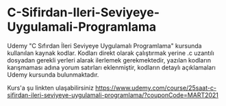 # C-Sifirdan-Ileri-Seviyeye-Uygulamali-Programlama
Udemy "C Sıfırdan İleri Seviyeye Uygulamalı Programlama" kursunda kullanılan kaynak kodlar.
Kodları direkt olarak çalıştırmak yerine .c uzantılı dosyadan gerekli yerleri alarak ilerlemek gerekmektedir, yazılan kodların karışmaması adına yorum satırları eklenmiştir, kodların detaylı açıklamaları Udemy kursunda bulunmaktadır.

Kurs'a şu linkten ulaşabilirsiniz
https://www.udemy.com/course/25saat-c-sifirdan-ileri-seviyeye-uygulamali-programlama/?couponCode=MART2021

